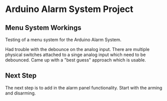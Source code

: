 
# Arduino Alarm System Project
## Menu System Workings

Testing of a menu system for the Arduino Alarm System.

Had trouble with the debounce on the analog input. There are multiple physical switches attached to a singe analog input which need to be debounced. Came up with a "best guess" approach which is usable.


## Next Step

The next step is to add in the alarm panel functionality. Start with the arming and disarming.
